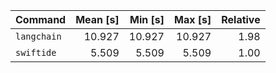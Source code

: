 | Command | Mean [s] | Min [s] | Max [s] | Relative |
|:---|---:|---:|---:|---:|
| `langchain` | 10.927 | 10.927 | 10.927 | 1.98 |
| `swiftide` | 5.509 | 5.509 | 5.509 | 1.00 |
